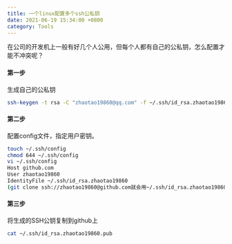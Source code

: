 ```yaml
---
title: 一个linux配置多个ssh公私钥
date: 2021-06-19 15:34:00 +0800
category: Tools
---
```


在公司的开发机上一般有好几个人公用，但每个人都有自己的公私钥，怎么配置才能不冲突呢？

#### 第一步
生成自己的公私钥
```bash
ssh-keygen -t rsa -C "zhaotao19860@qq.com" -f ~/.ssh/id_rsa.zhaotao19860
```
#### 第二步
配置config文件，指定用户密钥。
```bash
touch ~/.ssh/config
chmod 644 ~/.ssh/config
vi ~/.ssh/config
Host github.com
User zhaotao19860
IdentityFile ~/.ssh/id_rsa.zhaotao19860
(git clone ssh://zhaotao19860@github.com就会用~/.ssh/id_rsa.zhaotao19860来认证)
```
#### 第三步
将生成的SSH公钥复制到github上
```bash
cat ~/.ssh/id_rsa.zhaotao19860.pub
```